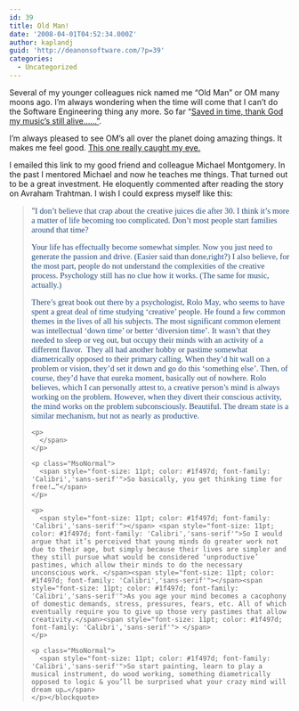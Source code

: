 ```yaml
---
id: 39
title: Old Man!
date: '2008-04-01T04:52:34.000Z'
author: kaplandj
guid: 'http://deanonsoftware.com/?p=39'
categories:
  - Uncategorized
---
```

Several of my younger colleagues nick named me “Old Man” or OM many moons ago. I’m always wondering when the time will come that I can’t do the Software Engineering thing any more. So far “[Saved in time, thank God my music’s still alive……”](http://www.eltonography.com/songs/someone_saved_my_life_tonight.html).

I’m always pleased to see OM’s all over the planet doing amazing things. It makes me feel good. [This one really caught my eye.](http://www.msnbc.msn.com/id/23729600/) 

I emailed this link to my good friend and colleague Michael Montgomery. In the past I mentored Michael and now he teaches me things. That turned out to be a great investment. He eloquently commented after reading the story on Avraham Trahtman. I wish I could express myself like this:

> “<span style="font-size: 11pt; color: #1f497d; font-family: 'Calibri','sans-serif'">I don’t believe that crap about the creative juices die after 30.</span><span style="font-size: 11pt; color: #1f497d; font-family: 'Calibri','sans-serif'"> </span><span style="font-size: 11pt; color: #1f497d; font-family: 'Calibri','sans-serif'"><span style="font-size: 11pt; color: #1f497d; font-family: 'Calibri','sans-serif'">I think it’s more a matter of life becoming too complicated. Don’t most people start families around that time?</span><span style="font-size: 11pt; color: #1f497d; font-family: 'Calibri','sans-serif'"> </span></p> 
> 
> <p>
>   </span><span style="font-size: 11pt; color: #1f497d; font-family: 'Calibri','sans-serif'">Your life has effectually become somewhat simpler. Now you just need to generate the passion and drive. (Easier said than done,right?)</span><span style="font-size: 11pt; color: #1f497d; font-family: 'Calibri','sans-serif'"> </span><span style="font-size: 11pt; color: #1f497d; font-family: 'Calibri','sans-serif'"><span style="font-size: 11pt; color: #1f497d; font-family: 'Calibri','sans-serif'">I also believe, for the most part, people do not understand the complexities of the creative process. Psychology still has no clue how it works. (The same for music, actually.) </span><span style="font-size: 11pt; color: #1f497d; font-family: 'Calibri','sans-serif'"> </span></p> 
>   
>   <p>
>     </span><span style="font-size: 11pt; color: #1f497d; font-family: 'Calibri','sans-serif'">There’s great book out there by a psychologist, Rolo May, who seems to have spent a great deal of time studying ‘creative’ people. He found a few common themes in the lives of all his subjects. The most significant common element was intellectual ‘down time’ or better ‘diversion time’. It wasn’t that they needed to sleep or veg out, but occupy their minds with an activity of a different flavor.</span><span style="font-size: 11pt; color: #1f497d; font-family: 'Calibri','sans-serif'"> </span><span style="font-size: 11pt; color: #1f497d; font-family: 'Calibri','sans-serif'"> </span><span style="font-size: 11pt; color: #1f497d; font-family: 'Calibri','sans-serif'">They all had another hobby or pastime somewhat diametrically opposed to their primary calling. When they’d hit wall on a problem or vision, they’d set it down and go do this ‘something else’. Then, of course, they’d have that eureka moment, basically out of nowhere.</span><span style="font-size: 11pt; color: #1f497d; font-family: 'Calibri','sans-serif'"> </span><span style="font-size: 11pt; color: #1f497d; font-family: 'Calibri','sans-serif'"><span style="font-size: 11pt; color: #1f497d; font-family: 'Calibri','sans-serif'">Rolo believes, which I can personally attest to, a creative person’s mind is always working on the problem. However, when they divert their conscious activity, the mind works on the problem subconsciously. Beautiful. The dream state is a similar mechanism, but not as nearly as productive.</span><span style="font-size: 11pt; color: #1f497d; font-family: 'Calibri','sans-serif'"> </span></p> 
>     
>     <p>
>       </span>
>     </p>
>     
>     <p class="MsoNormal">
>       <span style="font-size: 11pt; color: #1f497d; font-family: 'Calibri','sans-serif'">So basically, you get thinking time for free!…”</span>
>     </p>
>     
>     <p>
>       <span style="font-size: 11pt; color: #1f497d; font-family: 'Calibri','sans-serif'"></span> <span style="font-size: 11pt; color: #1f497d; font-family: 'Calibri','sans-serif'">So I would argue that it’s perceived that young minds do greater work not due to their age, but simply because their lives are simpler and they still pursue what would be considered ‘unproductive’ pastimes, which allow their minds to do the necessary unconscious work. </span><span style="font-size: 11pt; color: #1f497d; font-family: 'Calibri','sans-serif'"></span><span style="font-size: 11pt; color: #1f497d; font-family: 'Calibri','sans-serif'">As you age your mind becomes a cacophony of domestic demands, stress, pressures, fears, etc. All of which eventually require you to give up those very pastimes that allow creativity.</span><span style="font-size: 11pt; color: #1f497d; font-family: 'Calibri','sans-serif'"> </span>
>     </p>
>     
>     <p class="MsoNormal">
>       <span style="font-size: 11pt; color: #1f497d; font-family: 'Calibri','sans-serif'">So start painting, learn to play a musical instrument, do wood working, something diametrically opposed to logic & you’ll be surprised what your crazy mind will dream up…</span>
>     </p></blockquote>
